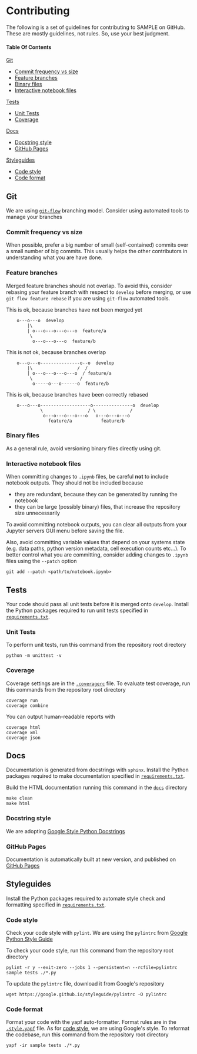 # Contributing
The following is a set of guidelines for contributing to SAMPLE on GitHub.
These are mostly guidelines, not rules. So, use your best judgment.

#### Table Of Contents

[Git](#git)
 * [Commit frequency vs size](#commit-frequency-vs-size)
 * [Feature branches](#feature-branches)
 * [Binary files](#binary-files)
 * [Interactive notebook files](#interactive-notebook-files)

[Tests](#tests)
 * [Unit Tests](#unit-tests)
 * [Coverage](#coverage)

[Docs](#docs)
 * [Docstring style](#docstring-style)
 * [GitHub Pages](#github-pages)

[Styleguides](#styleguides)
 * [Code style](#code-style)
 * [Code format](#code-format)

## Git
We are using
[`git-flow`](https://nvie.com/posts/a-successful-git-branching-model/)
branching model. Consider using automated tools to manage your branches

### Commit frequency vs size
When possible, prefer a big number of small (self-contained) commits over a
small number of big commits. This usually helps the other contributors in
understanding what you are have done.

### Feature branches
Merged feature branches should not overlap.
To avoid this, consider rebasing your feature branch with respect to `develop`
before merging, or use `git flow feature rebase` if you are using `git-flow`
automated tools.

This is ok, because branches have not been merged yet
```
    o---o---o  develop
        |\
        | o---o---o---o---o  feature/a
         \
          o---o---o---o  feature/b
```

This is not ok, because branches overlap
```
    o---o---o---------------o--o  develop
        |\                 /  /
        | o---o---o---o---o  / feature/a
         \                  /
          o-----o---o------o  feature/b
```

This is ok, because branches have been correctly rebased
```
    o---o---o-------------------o---------------o  develop
             \                 / \             /
              o---o---o---o---o   o---o---o---o
                feature/a           feature/b
```

### Binary files
As a general rule, avoid versioning binary files directly using git.

### Interactive notebook files
When committing changes to `.ipynb` files, be careful **not** to include
notebook outputs. They should not be included because
 - they are redundant, because they can be generated by running the notebook
 - they can be large (possibly binary) files, that increase the repository size
   unnecessarily

To avoid committing notebook outputs, you can clear all outputs from your
Jupyter servers GUI menu before saving the file.

Also, avoid committing variable values that depend on your systems state
(e.g. data paths, python version metadata, cell execution counts etc...).
To  better control what you are committing,
consider adding changes to `.ipynb` files  using the `--patch` option
```
git add --patch <path/to/notebook.ipynb>
```

## Tests
Your code should pass all unit tests before it is merged onto `develop`.
Install the Python packages required to run unit tests specified in [`requirements.txt`](requirements.txt).

### Unit Tests
To perform unit tests, run this command from the repository root directory
```
python -m unittest -v
```

### Coverage
Coverage settings are in the [`.coveragerc`](.coveragerc) file.
To evaluate test coverage, run this commands from the repository root directory
```
coverage run
coverage combine
```

You can output human-readable reports with
```
coverage html
coverage xml
coverage json
```

## Docs
Documentation is generated from docstrings with `sphinx`.
Install the Python packages required to make documentation specified in [`requirements.txt`](requirements.txt).

Build the HTML documentation running this command in the
[`docs`](docs) directory
```
make clean
make html
```

### Docstring style
We are adopting [Google Style Python Docstrings](
https://sphinxcontrib-napoleon.readthedocs.io/en/latest/example_google.html
)

### GitHub Pages
Documentation is automatically built at new version,
and published on [GitHub Pages](https://limunimi.github.io/SAMPLE)

## Styleguides
Install the Python packages required to automate style check and formatting specified in [`requirements.txt`](requirements.txt).

### Code style
Check your code style with `pylint`.
We are using the `pylintrc` from
[Google Python Style Guide](https://google.github.io/styleguide) 

To check your code style, run this command from the repository root directory
```
pylint -r y --exit-zero --jobs 1 --persistent=n --rcfile=pylintrc sample tests ./*.py
```

To update the `pylintrc` file, download it from Google's repository
```
wget https://google.github.io/styleguide/pylintrc -O pylintrc
```

### Code format
Format your code with the yapf auto-formatter.
Format rules are in the [`.style.yapf`](.style.yapf) file.
As for [code style](#code-style), we are using Google's style.
To reformat the codebase, run this command from the repository root directory
```
yapf -ir sample tests ./*.py
```
